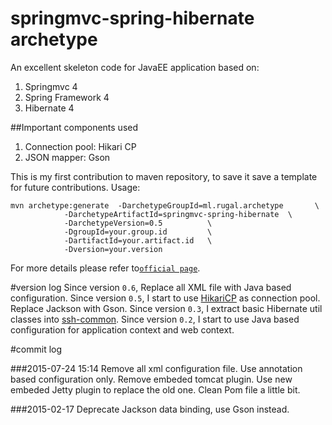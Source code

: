 springmvc-spring-hibernate archetype
==========================

An excellent skeleton code for JavaEE application based on:

1. Springmvc 4
2. Spring Framework 4
3. Hibernate 4

##Important components used

1. Connection pool: Hikari CP
2. JSON mapper: Gson

This is my first contribution to maven repository, to save it save a template for future contributions.
Usage:

    mvn archetype:generate  -DarchetypeGroupId=ml.rugal.archetype       \
                -DarchetypeArtifactId=springmvc-spring-hibernate  \
                -DarchetypeVersion=0.5          \
                -DgroupId=your.group.id         \
                -DartifactId=your.artifact.id   \
                -Dversion=your.version


For more details please refer to[`official page`](http://rugal.github.io/development/2014/07/06/my-archetype-in-maven/).

#version log
Since version `0.6`, Replace all XML file with Java based configuration.
Since version `0.5`, I start to use [HikariCP](https://github.com/brettwooldridge/HikariCP) as connection pool. Replace Jackson with Gson.
Since version `0.3`, I extract basic Hibernate util classes into [ssh-common](https://github.com/Rugal/ssh-common).
Since version `0.2`, I start to use Java based configuration for application context and web context.


#commit log

###2015-07-24 15:14
Remove all xml configuration file. Use annotation based configuration only.
Remove embeded tomcat plugin.
Use new embeded Jetty plugin to replace the old one.
Clean Pom file a little bit.

###2015-02-17
Deprecate Jackson data binding, use Gson instead.

